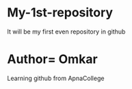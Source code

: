 # My-1st-repository
It will be my first even repository in github
<br>
<h1>Author= Omkar</h1>
Learning github from ApnaCollege
